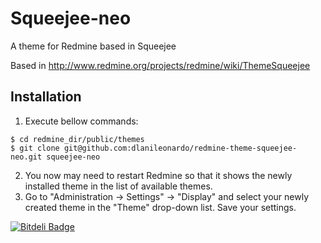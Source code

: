Squeejee-neo
==========================
A theme for Redmine based in Squeejee

Based in http://www.redmine.org/projects/redmine/wiki/ThemeSqueejee

## Installation

1. Execute bellow commands:

```
$ cd redmine_dir/public/themes
$ git clone git@github.com:dlanileonardo/redmine-theme-squeejee-neo.git squeejee-neo
```

2. You now may need to restart Redmine so that it shows the newly installed theme in the list of available themes.
3. Go to "Administration -> Settings" -> "Display" and select your newly created theme in the "Theme" drop-down list. Save your settings.


[![Bitdeli Badge](https://d2weczhvl823v0.cloudfront.net/dlanileonardo/redmine-theme-squeejee-neo/trend.png)](https://bitdeli.com/free "Bitdeli Badge")

